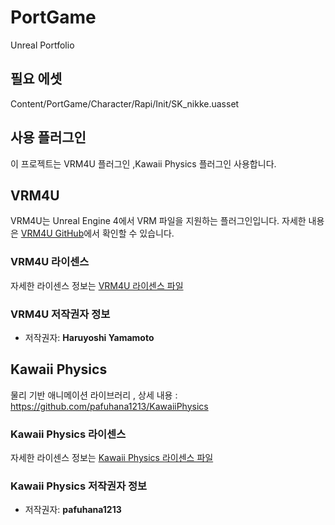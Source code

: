 # PortGame
 Unreal Portfolio


## 필요 에셋
Content/PortGame/Character/Rapi/Init/SK_nikke.uasset


## 사용 플러그인

이 프로젝트는 VRM4U 플러그인 ,Kawaii Physics 플러그인 사용합니다.

## VRM4U
VRM4U는 Unreal Engine 4에서 VRM 파일을 지원하는 플러그인입니다. 자세한 내용은 [VRM4U GitHub](https://github.com/ruyo/VRM4U)에서 확인할 수 있습니다.

### VRM4U 라이센스
자세한 라이센스 정보는 [VRM4U 라이센스 파일](https://github.com/ruyo/VRM4U)

### VRM4U 저작권자 정보
 - 저작권자: **Haruyoshi Yamamoto**

## Kawaii Physics
 물리 기반 애니메이션 라이브러리 , 상세 내용 : https://github.com/pafuhana1213/KawaiiPhysics

### Kawaii Physics 라이센스 
자세한 라이센스 정보는 [Kawaii Physics 라이센스 파일](https://github.com/pafuhana1213/KawaiiPhysics?tab=MIT-1-ov-file)

### Kawaii Physics 저작권자 정보
- 저작권자: **pafuhana1213**
